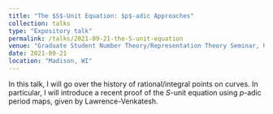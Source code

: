 ```yaml
---
title: "The $S$-Unit Equation: $p$-adic Approaches"
collection: talks
type: "Expository talk"
permalink: /talks/2021-09-21-the-S-unit-equation
venue: "Graduate Student Number Theory/Representation Theory Seminar, University of Wisconsin-Madison"
date: 2021-09-21
location: "Madison, WI"
---
```


In this talk, I will go over the history of rational/integral points on curves. In particular, I will introduce a recent proof of the $S$-unit equation using $p$-adic period maps, given by Lawrence-Venkatesh.
